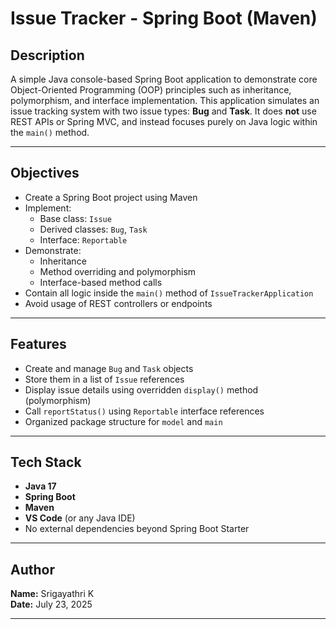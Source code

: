 #  Issue Tracker - Spring Boot (Maven)

##  Description

A simple Java console-based Spring Boot application to demonstrate core Object-Oriented Programming (OOP) principles such as inheritance, polymorphism, and interface implementation. This application simulates an issue tracking system with two issue types: **Bug** and **Task**. It does **not** use REST APIs or Spring MVC, and instead focuses purely on Java logic within the `main()` method.

---

##  Objectives

- Create a Spring Boot project using Maven
- Implement:
  - Base class: `Issue`
  - Derived classes: `Bug`, `Task`
  - Interface: `Reportable`
- Demonstrate:
  - Inheritance
  - Method overriding and polymorphism
  - Interface-based method calls
- Contain all logic inside the `main()` method of `IssueTrackerApplication`
- Avoid usage of REST controllers or endpoints

---

##  Features

- Create and manage `Bug` and `Task` objects
- Store them in a list of `Issue` references
- Display issue details using overridden `display()` method (polymorphism)
- Call `reportStatus()` using `Reportable` interface references
- Organized package structure for `model` and `main`

---

## Tech Stack

- **Java 17**
- **Spring Boot**
- **Maven**
- **VS Code** (or any Java IDE)
- No external dependencies beyond Spring Boot Starter

---

##  Author

**Name:** Srigayathri K  
**Date:** July 23, 2025

---


